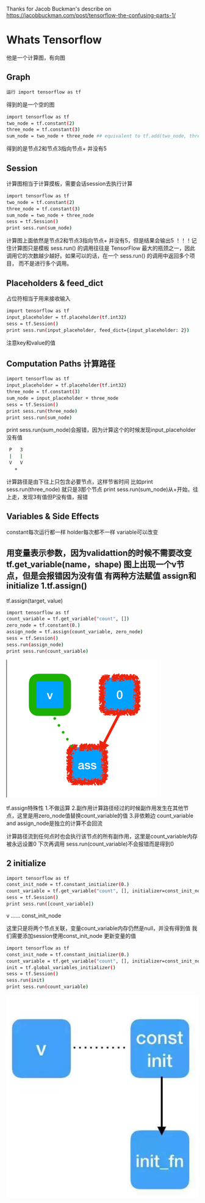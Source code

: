 Thanks for Jacob Buckman's describe on https://jacobbuckman.com/post/tensorflow-the-confusing-parts-1/

Whats Tensorflow
======================

他是一个计算图，有向图

Graph
-------------

```bash
运行 import tensorflow as tf
```

得到的是一个空的图
```bash
import tensorflow as tf
two_node = tf.constant(2)
three_node = tf.constant(3)
sum_node = two_node + three_node ## equivalent to tf.add(two_node, three_node)
```
得到的是节点2和节点3指向节点+  并没有5

Session
-----------------

计算图相当于计算摸板，需要会话session去执行计算

```bash
import tensorflow as tf
two_node = tf.constant(2)
three_node = tf.constant(3)
sum_node = two_node + three_node
sess = tf.Session()
print sess.run(sum_node)
```
计算图上面依然是节点2和节点3指向节点+  并没有5，但是结果会输出5
！！！记住计算图只是模板
sess.run() 的调用往往是 TensorFlow 最大的瓶颈之一，因此调用它的次数越少越好。如果可以的话，在一个 sess.run() 的调用中返回多个项目，
而不是进行多个调用。

Placeholders & feed_dict
------------------------

占位符相当于用来接收输入

```bash
import tensorflow as tf
input_placeholder = tf.placeholder(tf.int32)
sess = tf.Session()
print sess.run(input_placeholder, feed_dict={input_placeholder: 2})
```
注意key和value的值

Computation Paths 计算路径
----------------

```bash
import tensorflow as tf
input_placeholder = tf.placeholder(tf.int32)
three_node = tf.constant(3)
sum_node = input_placeholder + three_node
sess = tf.Session()
print sess.run(three_node)
print sess.run(sum_node)
```
print sess.run(sum_node)会报错，因为计算这个的时候发现input_placeholder没有值
```bash
 P   3
 |   |
 V   V
   +
```
计算路径是由下往上只包含必要节点，这样节省时间
比如print sess.run(three_node) 就只是3那个节点
print sess.run(sum_node)从+开始，往上走，发现3有值但P没有值，报错

Variables & Side Effects
-----------------
constant每次运行都一样
holder每次都不一样
variable可以改变

用变量表示参数，因为validattion的时候不需要改变
tf.get_variable(name，shape)
图上出现一个v节点，但是会报错因为没有值
有两种方法赋值 assign和initialize
1.tf.assign()
-----------

tf.assign(target, value) 

```bash
import tensorflow as tf
count_variable = tf.get_variable("count", [])
zero_node = tf.constant(0.)
assign_node = tf.assign(count_variable, zero_node)
sess = tf.Session()
sess.run(assign_node)
print sess.run(count_variable)
```

![](https://github.com/ehamster/NLP/blob/master/images/assign.png)

tf.assign特殊性
1.不做运算
2.副作用计算路径经过的时候副作用发生在其他节点，这里是用zero_node值替换count_variable的值
3.非依赖边 count_variable and assign_node是独立的计算不会回流

计算路径流到任何点时也会执行该节点的所有副作用，这里是count_variable内存被永远设置0
下次再调用 sess.run(count_variable)不会报错而是得到0

2 initialize
-----------

```bash
import tensorflow as tf
const_init_node = tf.constant_initializer(0.)
count_variable = tf.get_variable("count", [], initializer=const_init_node)
sess = tf.Session()
print sess.run([count_variable])
```
v ...... const_init_node

这里只是将两个节点关联，变量count_variable内存仍然是null，并没有得到值
我们需要添加session使用const_init_node 更新变量的值

```bash
import tensorflow as tf
const_init_node = tf.constant_initializer(0.)
count_variable = tf.get_variable("count", [], initializer=const_init_node)
init = tf.global_variables_initializer()
sess = tf.Session()
sess.run(init)
print sess.run(count_variable)
```
![](https://github.com/ehamster/NLP/blob/master/images/initialize.png)





